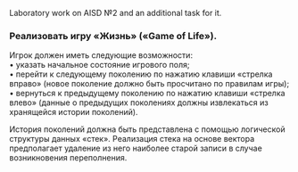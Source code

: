 Laboratory work on AISD №2 and an additional task for it.

### Реализовать игру «Жизнь» («Game of Life»).

Игрок должен иметь следующие возможности:  
    • указать начальное состояние игрового поля;  
    • перейти к следующему поколению по нажатию клавиши «стрелка вправо» (новое поколение должно быть просчитано по правилам игры);  
    • вернуться к предыдущему поколению по нажатию клавиши «стрелка влево» (данные о 	предыдущих поколениях должны извлекаться из хранящейся истории поколений).  

История поколений должна быть представлена с помощью логической структуры данных «стек».
Реализация стека на основе вектора предполагает удаление из него наиболее старой записи в
случае возникновения переполнения.
